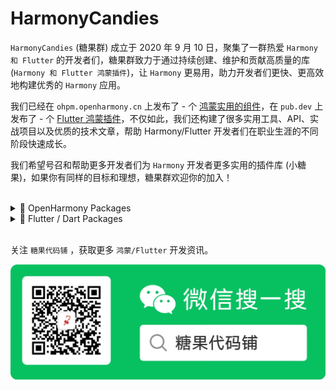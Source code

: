 # HarmonyCandies

`HarmonyCandies` (糖果群) 成立于 2020 年 9 月 10 日，聚集了一群热爱 `Harmony 和 Flutter` 的开发者们，糖果群致力于通过持续创建、维护和贡献高质量的库 (`Harmony 和 Flutter 鸿蒙插件`)，让 `Harmony` 更易用，助力开发者们更快、更高效地构建优秀的 `Harmony` 应用。

我们已经在 `ohpm.openharmony.cn` 上发布了 <!-- md:OHPMDashboard-total begin -->-<!-- md:OHPMDashboard-total end --> 个 [鸿蒙实用的组件](https://ohpm.openharmony.cn/#/cn/result?sortedType=relevancy&page=1&q=@candies)，在 `pub.dev` 上发布了 <!-- md:PubDashboard-total begin -->-<!-- md:PubDashboard-total end --> 个 [Flutter 鸿蒙插件](https://pub-web.flutter-io.cn/publishers/harmonycandies.com/packages)，不仅如此，我们还构建了很多实用工具、API、实战项目以及优质的技术文章，帮助 Harmony/Flutter 开发者们在职业生涯的不同阶段快速成长。

我们希望号召和帮助更多开发者们为 `Harmony` 开发者更多实用的插件库 (小糖果)，如果你有同样的目标和理想，糖果群欢迎你的加入！

<br/>

<details><summary>🍭 OpenHarmony Packages</summary>

<!-- md:OHPMDashboard begin --><!-- md:OHPMDashboard end -->

</details>

<details><summary>🍭 Flutter / Dart Packages</summary>

<!-- md:PubDashboard begin --><!-- md:PubDashboard end -->

</details>

<br/>

关注 `糖果代码铺` ，获取更多 `鸿蒙/Flutter` 开发资讯。

![图片-微信公众号二维码-糖果代码铺](candies.png)